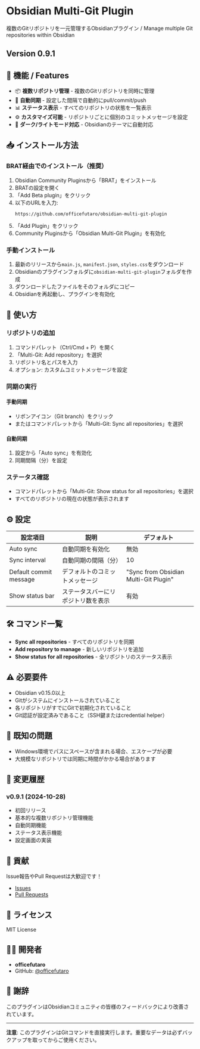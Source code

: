 # Obsidian Multi-Git Plugin

複数のGitリポジトリを一元管理するObsidianプラグイン / Manage multiple Git repositories within Obsidian

## Version 0.9.1

## 🎯 機能 / Features

- 📦 **複数リポジトリ管理** - 複数のGitリポジトリを同時に管理
- 🔄 **自動同期** - 設定した間隔で自動的にpull/commit/push
- 📊 **ステータス表示** - すべてのリポジトリの状態を一覧表示
- ⚙️ **カスタマイズ可能** - リポジトリごとに個別のコミットメッセージを設定
- 🎨 **ダーク/ライトモード対応** - Obsidianのテーマに自動対応

## 📥 インストール方法

### BRAT経由でのインストール（推奨）

1. Obsidian Community Pluginsから「BRAT」をインストール
2. BRATの設定を開く
3. 「Add Beta plugin」をクリック
4. 以下のURLを入力:
   ```
   https://github.com/officefutaro/obsidian-multi-git-plugin
   ```
5. 「Add Plugin」をクリック
6. Community Pluginsから「Obsidian Multi-Git Plugin」を有効化

### 手動インストール

1. 最新のリリースから`main.js`, `manifest.json`, `styles.css`をダウンロード
2. Obsidianのプラグインフォルダに`obsidian-multi-git-plugin`フォルダを作成
3. ダウンロードしたファイルをそのフォルダにコピー
4. Obsidianを再起動し、プラグインを有効化

## 🚀 使い方

### リポジトリの追加

1. コマンドパレット（Ctrl/Cmd + P）を開く
2. 「Multi-Git: Add repository」を選択
3. リポジトリ名とパスを入力
4. オプション: カスタムコミットメッセージを設定

### 同期の実行

#### 手動同期
- リボンアイコン（Git branch）をクリック
- またはコマンドパレットから「Multi-Git: Sync all repositories」を選択

#### 自動同期
1. 設定から「Auto sync」を有効化
2. 同期間隔（分）を設定

### ステータス確認

- コマンドパレットから「Multi-Git: Show status for all repositories」を選択
- すべてのリポジトリの現在の状態が表示されます

## ⚙️ 設定

| 設定項目 | 説明 | デフォルト |
|---------|------|-----------|
| Auto sync | 自動同期を有効化 | 無効 |
| Sync interval | 自動同期の間隔（分） | 10 |
| Default commit message | デフォルトのコミットメッセージ | "Sync from Obsidian Multi-Git Plugin" |
| Show status bar | ステータスバーにリポジトリ数を表示 | 有効 |

## 🛠️ コマンド一覧

- **Sync all repositories** - すべてのリポジトリを同期
- **Add repository to manage** - 新しいリポジトリを追加
- **Show status for all repositories** - 全リポジトリのステータス表示

## ⚠️ 必要要件

- Obsidian v0.15.0以上
- Gitがシステムにインストールされていること
- 各リポジトリがすでにGitで初期化されていること
- Git認証が設定済みであること（SSH鍵またはcredential helper）

## 🐛 既知の問題

- Windows環境でパスにスペースが含まれる場合、エスケープが必要
- 大規模なリポジトリでは同期に時間がかかる場合があります

## 📝 変更履歴

### v0.9.1 (2024-10-28)
- 初回リリース
- 基本的な複数リポジトリ管理機能
- 自動同期機能
- ステータス表示機能
- 設定画面の実装

## 🤝 貢献

Issue報告やPull Requestは大歓迎です！

- [Issues](https://github.com/officefutaro/obsidian-multi-git-plugin/issues)
- [Pull Requests](https://github.com/officefutaro/obsidian-multi-git-plugin/pulls)

## 📄 ライセンス

MIT License

## 👨‍💻 開発者

- **officefutaro**
- GitHub: [@officefutaro](https://github.com/officefutaro)

## 🙏 謝辞

このプラグインはObsidianコミュニティの皆様のフィードバックにより改善されています。

---

**注意**: このプラグインはGitコマンドを直接実行します。重要なデータは必ずバックアップを取ってからご使用ください。